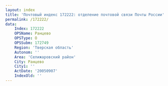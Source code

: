 ```yaml
---
layout: index
title: 'Почтовый индекс 172222: отделение почтовой связи Почты России'
permalink: /172222/
data:
    Index: 172222
    OPSName: Ранцево
    OPSType: О
    OPSSubm: 172749
    Region: 'Тверская область'
    Autonom: ''
    Area: 'Селижаровский район'
    City: Ранцево
    City1: ''
    ActDate: '20050907'
    IndexOld: ''
---
```

